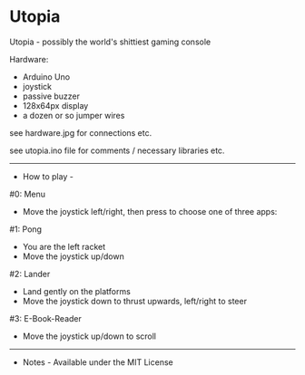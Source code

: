 # Utopia
Utopia - possibly the world's shittiest gaming console

Hardware:
- Arduino Uno
- joystick
- passive buzzer
- 128x64px display
- a dozen or so jumper wires

see hardware.jpg for connections etc.

see utopia.ino file for comments / necessary libraries etc.
_______________
- How to play -

#0: Menu
- Move the joystick left/right, then press to choose one of three apps:

#1: Pong
- You are the left racket
- Move the joystick up/down

#2: Lander
- Land gently on the platforms
- Move the joystick down to thrust upwards, left/right to steer

#3: E-Book-Reader
- Move the joystick up/down to scroll

_________
- Notes -
Available under the MIT License
